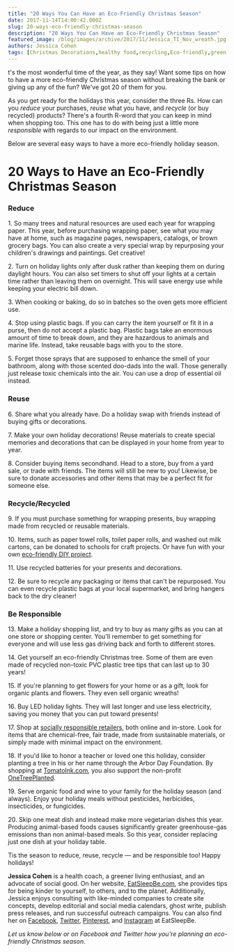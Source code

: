 ```yaml
---
title: "20 Ways You Can Have an Eco-Friendly Christmas Season"
date: 2017-11-14T14:00:42.000Z
slug: 20-ways-eco-friendly-christmas-season
description: "20 Ways You Can Have an Eco-Friendly Christmas Season"
featured_image: /blog/images/archive/2017/11/Jessica_TI_Nov_wreath.jpg
authors: Jessica Cohen
tags: [Christmas Decorations,healthy food,recycling,Eco-friendly,green diy,Holiday]
---
```


t's the most wonderful time of the year, as they say! Want some tips on how to have a more eco-friendly Christmas season without breaking the bank or giving up any of the fun? We've got 20 of them for you.

As you get ready for the holidays this year, consider the three Rs. How can you _reduce_ your purchases, _reuse_ what you have, and _recycle_ (or buy recycled) products? There's a fourth R-word that you can keep in mind when shopping too. This one has to do with being just a little more _responsible_ with regards to our impact on the environment.

Below are several easy ways to have a more eco-friendly holiday season.

# 20 Ways to Have an Eco-Friendly Christmas Season

### Reduce

1\. So many trees and natural resources are used each year for wrapping paper. This year, before purchasing wrapping paper, see what you may have at home, such as magazine pages, newspapers, catalogs, or brown grocery bags. You can also create a very special wrap by repurposing your children's drawings and paintings. Get creative!

2\. Turn on holiday lights only after dusk rather than keeping them on during daylight hours. You can also set timers to shut off your lights at a certain time rather than leaving them on overnight. This will save energy use while keeping your electric bill down.

3\. When cooking or baking, do so in batches so the oven gets more efficient use.

4\. Stop using plastic bags. If you can carry the item yourself or fit it in a purse, then do not accept a plastic bag. Plastic bags take an enormous amount of time to break down, and they are hazardous to animals and marine life. Instead, take reusable bags with you to the store.

5\. Forget those sprays that are supposed to enhance the smell of your bathroom, along with those scented doo-dads into the wall. Those generally just release toxic chemicals into the air. You can use a drop of essential oil instead.

### Reuse

6\. Share what you already have. Do a holiday swap with friends instead of buying gifts or decorations.

7\. Make your own holiday decorations! Reuse materials to create special memories and decorations that can be displayed in your home from year to year.

8\. Consider buying items secondhand. Head to a store, buy from a yard sale, or trade with friends. The items will still be new to you! Likewise, be sure to donate accessories and other items that may be a perfect fit for someone else.

### Recycle/Recycled

9\. If you must purchase something for wrapping presents, buy wrapping made from recycled or reusable materials.

10\. Items, such as paper towel rolls, toilet paper rolls, and washed out milk cartons, can be donated to schools for craft projects. Or have fun with your own [eco-friendly DIY project](https://www.tomatoink.com/blog/posts/recycling-diy-projects.html).

11\. Use recycled batteries for your presents and decorations.

12\. Be sure to recycle any packaging or items that can't be repurposed. You can even recycle plastic bags at your local supermarket, and bring hangers back to the dry cleaner!

### Be Responsible

13\. Make a holiday shopping list, and try to buy as many gifts as you can at one store or shopping center. You'll remember to get something for everyone and will use less gas driving back and forth to different stores.

14\. Get yourself an eco-friendly Christmas tree. Some of them are even made of recycled non-toxic PVC plastic tree tips that can last up to 30 years!

15\. If you're planning to get flowers for your home or as a gift, look for organic plants and flowers. They even sell organic wreaths!

16\. Buy LED holiday lights. They will last longer and use less electricity, saving you money that you can put toward presents!

17\. Shop at [socially responsible retailers](http://www.eatsleepbe.com/about/social-responsibility/), both online and in-store. Look for items that are chemical-free, fair trade, made from sustainable materials, or simply made with minimal impact on the environment.

18\. If you'd like to honor a teacher or loved one this holiday, consider planting a tree in his or her name through the Arbor Day Foundation. By shopping at [TomatoInk.com](https://www.tomatoink.com/), you also support the non-profit [OneTreePlanted](https://www.tomatoink.com).

19\. Serve organic food and wine to your family for the holiday season (and always). Enjoy your holiday meals without pesticides, herbicides, insecticides, or fungicides.

20\. Skip one meat dish and instead make more vegetarian dishes this year. Producing animal-based foods causes significantly greater greenhouse-gas emissions than non animal-based meals. So this year, consider replacing just one dish at your holiday table.

Tis the season to reduce, reuse, recycle — and be responsible too! Happy holidays!

**Jessica Cohen** is a health coach, a greener living enthusiast, and an advocate of social good. On her website, [EatSleepBe.com](http://eatsleepbe.com/), she provides tips for being kinder to yourself, to others, and to the planet. Additionally, Jessica enjoys consulting with like-minded companies to create site concepts, develop editorial and social media calendars, ghost write, publish press releases, and run successful outreach campaigns. You can also find her on [Facebook](http://facebook.com/eatsleepbe), [Twitter](http://twitter.com/eatsleepbe), [Pinterest](http://pinterest.com/eatsleepbe), and [Instagram](http://instagram.com/eatsleepbe) at EatSleepBe.

_Let us know below or on Facebook and Twitter how you're planning an eco-friendly Christmas season._